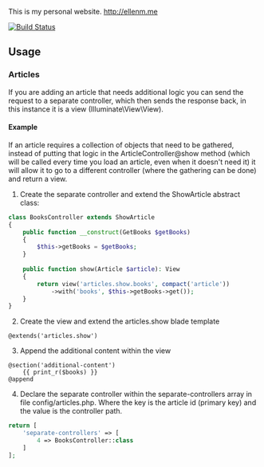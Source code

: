 This is my personal website. http://ellenm.me

[![Build Status](https://travis-ci.com/ellllllen/personal-website.svg?branch=master)](https://travis-ci.com/ellllllen/personal-website)

## Usage

### Articles
If you are adding an article that needs additional logic you can send the request to a separate
controller, which then sends the response back, in this instance it is a view (Illuminate\View\View).

#### Example
If an article requires a collection of objects that need to be gathered, instead of putting that logic in the
ArticleController@show method (which will be called every time you load an article, even when it doesn't need it) it
will allow it to go to a different controller (where the gathering can be done) and return a view.

1. Create the separate controller and extend the ShowArticle abstract class:
```php
class BooksController extends ShowArticle
{
    public function __construct(GetBooks $getBooks)
    {
        $this->getBooks = $getBooks;
    }
 
    public function show(Article $article): View
    {
        return view('articles.show.books', compact('article'))
            ->with('books', $this->getBooks->get());
    }
}
 ```

2. Create the view and extend the articles.show blade template
```blade
@extends('articles.show')
```

3. Append the additional content within the view
```blade
@section('additional-content')
    {{ print_r($books) }}
@append
```

4. Declare the separate controller within the separate-controllers array in file config/articles.php. Where the key is
the article id (primary key) and the value is the controller path.
```php
return [
    'separate-controllers' => [
        4 => BooksController::class
    ]
];
```
